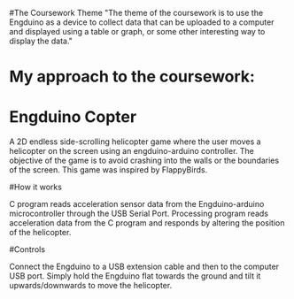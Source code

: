 #The Coursework Theme
"The theme of the coursework is to use the Engduino as a device to collect data that can be uploaded to a computer and
displayed using a table or graph, or some other interesting way to display the data."

# My approach to the coursework:
# Engduino Copter

A 2D endless side-scrolling helicopter game where the user moves a helicopter on the screen using an engduino-arduino controller. The objective of the game is to avoid crashing into the walls or the boundaries of the screen. This game was inspired by FlappyBirds.

#How it works

C program reads acceleration sensor data from the Engduino-arduino microcontroller through the USB Serial Port.
Processing program reads acceleration data from the C program and responds by altering the position of the helicopter.

#Controls

Connect the Engduino to a USB extension cable and then to the computer USB port.
Simply hold the Engduino flat towards the ground and tilt it upwards/downwards to move the helicopter.



